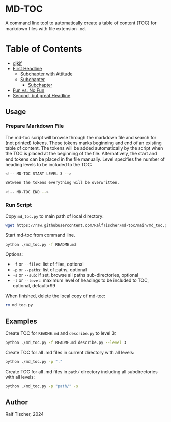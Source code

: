 # MD-TOC

A command line tool to automatically create a table of content (TOC) for markdown files with file extension `.md`. 

<!-- MD-TOC START LEVEL 99 -->

# Table of Contents

- [djkjf](#djkjf)
- [First Headline](#first-headline)
  - [Subchapter with Attitude](#subchapter-with-attitude)
  - [Subchapter](#subchapter)
    - [Subchapter](#subchapter)
- [Fun vs. No Fun](#fun-vs.-no-fun)
- [Second, but great Headline](#second-but-great-headline)

<!-- MD-TOC END -->

## Usage

### Prepare Markdown File

The md-toc script will browse through the markdown file and search for (not printed) tokens. These tokens marks beginning and end of an existing table of content. 
The tokens will be added automatically by the script when the TOC is placed at the beginning of the file. 
Alternatively, the start and end tokens can be placed in the file manually. Level specifies the number of heading levels to be included to the TOC:

```bash
<!-- MD-TOC START LEVEL 3 -->

Between the tokens everything will be overwritten.

<!-- MD-TOC END -->
```

### Run Script

Copy `md_toc.py` to main path of local directory:
```bash
wget https://raw.githubusercontent.com/RalfTischer/md-toc/main/md_toc.py
```

Start md-toc from command line. 
```bash
python ./md_toc.py -f README.md
```

Options:
* `-f` or `--files`: list of files, optional
* `-p` or `--paths`: list of paths, optional
* `-s` or `--sub`: if set, browse all paths sub-directories, optional
* `-l` or `--level`: maximum level of headings to be included to TOC, optional, default=99

When finished, delete the local copy of md-toc:
```bash
rm md_toc.py
```

## Examples

Create TOC for `README.md` and `describe.py` to level 3:
```bash
python ./md_toc.py -f README.md describe.py --level 3
```

Create TOC for all .md files in current directory with all levels:
```bash
python ./md_toc.py -p "."
```

Create TOC for all .md files in `path/` directory including all subdirectories with all levels:
```bash
python ./md_toc.py -p "path/" -s
```
## Author

Ralf Tischer, 2024
